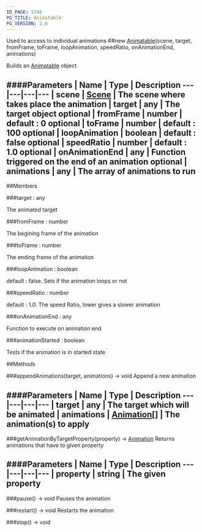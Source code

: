 ```yaml
---
ID_PAGE: 5746
PG_TITLE: Animatable
PG_VERSION: 2.0
---
```


Used to access to individual animations
##new [Animatable](page.php?p=5746)(scene, target, fromFrame, toFrame, loopAnimation, speedRatio, onAnimationEnd, animations)


Builds an [Animatable](page.php?p=5746) object


####Parameters
 | Name | Type | Description
---|---|---|---
 | scene | [Scene](page.php?p=5725) | The scene where takes place the animation
 | target | any | The target object
optional | fromFrame | number | default : 0
optional | toFrame | number | default : 100
optional | loopAnimation | boolean | default : false
optional | speedRatio | number | default : 1.0
optional | onAnimationEnd | any | Function triggered on the end of an animation
optional | animations | any | The array of animations to run
---

##Members

###target : any



The animated target


###fromFrame : number



The begining frame of the animation


###toFrame : number



The ending frame of the animation


###loopAnimation : boolean



default : false. Sets if the animation loops or not


###speedRatio : number



default : 1.0. The speed Ratio, lower gives a slower animation


###onAnimationEnd : any



Function to execute on animation end


###animationStarted : boolean



Tests if the animation is in started state







##Methods

###appendAnimations(target, animations) &rarr; void
Append a new animation



####Parameters
 | Name | Type | Description
---|---|---|---
 | target | any | The target which will be animated
 | animations | [Animation](page.php?p=5747)[] | The animation(s) to apply
---

###getAnimationByTargetProperty(property) &rarr; [Animation](page.php?p=5747)
Returns animations that have to given property



####Parameters
 | Name | Type | Description
---|---|---|---
 | property | string | The given property
---

###pause() &rarr; void
Pauses the animation




###restart() &rarr; void
Restarts the animation




###stop() &rarr; void

